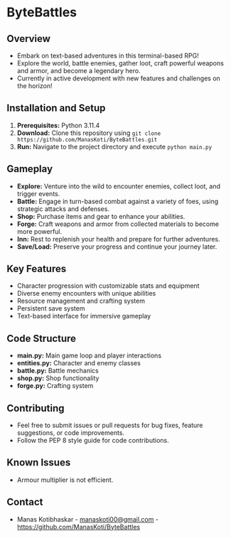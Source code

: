 # ByteBattles

## Overview

* Embark on text-based adventures in this terminal-based RPG!
* Explore the world, battle enemies, gather loot, craft powerful weapons and armor, and become a legendary hero.
* Currently in active development with new features and challenges on the horizon!

## Installation and Setup

1. **Prerequisites:** Python 3.11.4
2. **Download:** Clone this repository using `git clone https://github.com/ManasKoti/ByteBattles.git`
3. **Run:** Navigate to the project directory and execute `python main.py`

## Gameplay

* **Explore:** Venture into the wild to encounter enemies, collect loot, and trigger events.
* **Battle:** Engage in turn-based combat against a variety of foes, using strategic attacks and defenses.
* **Shop:** Purchase items and gear to enhance your abilities.
* **Forge:** Craft weapons and armor from collected materials to become more powerful.
* **Inn:** Rest to replenish your health and prepare for further adventures.
* **Save/Load:** Preserve your progress and continue your journey later.

## Key Features

* Character progression with customizable stats and equipment
* Diverse enemy encounters with unique abilities
* Resource management and crafting system
* Persistent save system
* Text-based interface for immersive gameplay

## Code Structure

* **main.py:** Main game loop and player interactions
* **entities.py:** Character and enemy classes
* **battle.py:** Battle mechanics
* **shop.py:** Shop functionality
* **forge.py:** Crafting system

## Contributing

* Feel free to submit issues or pull requests for bug fixes, feature suggestions, or code improvements.
* Follow the PEP 8 style guide for code contributions.

## Known Issues

* Armour multiplier is not efficient.

## Contact

* Manas Kotibhaskar - manaskoti00@gmail.com - https://github.com/ManasKoti/ByteBattles
